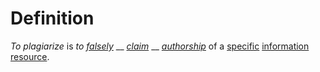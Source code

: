 # Definition

_To plagiarize_ is _to_ [_falsely_](false.md) __ [_claim_](claim.md) __ [_authorship_](author.md) of a [specific](specific.md) [information](information.md) [resource](resource.md).
